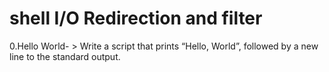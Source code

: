 
# shell I/O Redirection and filter
0.Hello World- > Write a script that prints “Hello, World”, followed by a new line to the standard output.


